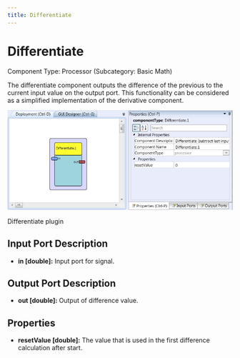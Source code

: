 ```yaml
---
title: Differentiate
---
```


# Differentiate

Component Type: Processor (Subcategory: Basic Math)

The differentiate component outputs the difference of the previous to the current input value on the output port. This functionality can be considered as a simplified implementation of the derivative component.

![Screenshot: Differentiate plugin](img/differentiate.jpg "Screenshot: Differentiate plugin")

Differentiate plugin

## Input Port Description

*   **in \[double\]:** Input port for signal.

## Output Port Description

*   **out \[double\]:** Output of difference value.

## Properties

*   **resetValue \[double\]:** The value that is used in the first difference calculation after start.
